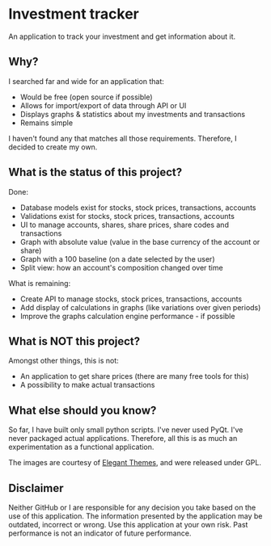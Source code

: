 # Investment tracker
An application to track your investment and get information about it.


## Why?
I searched far and wide for an application that:
- Would be free (open source if possible)
- Allows for import/export of data through API or UI
- Displays graphs & statistics about my investments and transactions
- Remains simple

I haven't found any that matches all those requirements. Therefore, I decided to create my own.


## What is the status of this project?

Done:
- Database models exist for stocks, stock prices, transactions, accounts
- Validations exist for stocks, stock prices, transactions, accounts
- UI to manage accounts, shares, share prices, share codes and transactions
- Graph with absolute value (value in the base currency of the account or share)
- Graph with a 100 baseline (on a date selected by the user)
- Split view: how an account's composition changed over time

What is remaining:
- Create API to manage stocks, stock prices, transactions, accounts
- Add display of calculations in graphs (like variations over given periods)
- Improve the graphs calculation engine performance - if possible

## What is NOT this project?

Amongst other things, this is not:
- An application to get share prices (there are many free tools for this)
- A possibility to make actual transactions

## What else should you know?

So far, I have built only small python scripts. I've never used PyQt. I've never packaged actual applications.
Therefore, all this is as much an experimentation as a functional application.

The images are courtesy of [Elegant Themes](https://www.elegantthemes.com/blog/freebie-of-the-week/beautiful-flat-icons-for-free), and were released under GPL.

## Disclaimer

Neither GitHub or I are responsible for any decision you take based on the use of this application. The information presented by the application may be outdated, incorrect or wrong. Use this application at your own risk.
Past performance is not an indicator of future performance.

